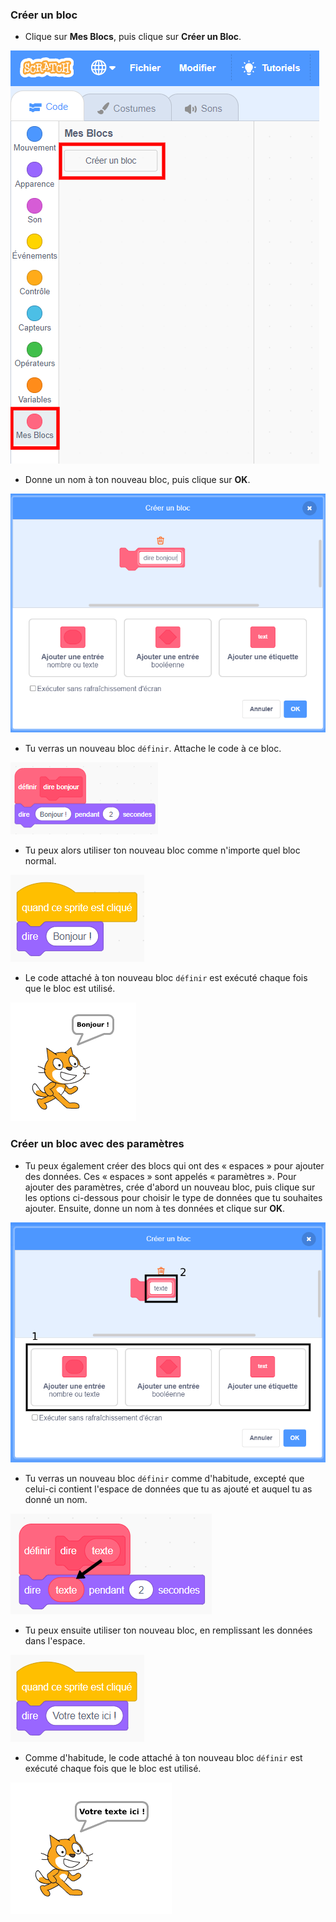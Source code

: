 ### Créer un bloc

+ Clique sur **Mes Blocs**, puis clique sur **Créer un Bloc**.

![Mes Blocs](images/my-blocks-annotated.png)

+ Donne un nom à ton nouveau bloc, puis clique sur **OK**.

![Créer un nouveau bloc](images/block-create.png)

+ Tu verras un nouveau bloc `définir`. Attache le code à ce bloc.

![Définir un nouveau bloc](images/block-define.png)

+ Tu peux alors utiliser ton nouveau bloc comme n'importe quel bloc normal.

![Utiliser un nouveau bloc](images/block-use.png)

+ Le code attaché à ton nouveau bloc `définir` est exécuté chaque fois que le bloc est utilisé.

![Tester un nouveau bloc](images/block-test.png)

### Créer un bloc avec des paramètres

+ Tu peux également créer des blocs qui ont des « espaces » pour ajouter des données. Ces « espaces » sont appelés « paramètres ». Pour ajouter des paramètres, crée d'abord un nouveau bloc, puis clique sur les options ci-dessous pour choisir le type de données que tu souhaites ajouter. Ensuite, donne un nom à tes données et clique sur **OK**.

![Créer un nouveau bloc avec des paramètres](images/parameter-create-annotated.png)

+ Tu verras un nouveau bloc `définir` comme d'habitude, excepté que celui-ci contient l'espace de données que tu as ajouté et auquel tu as donné un nom.

![Définir un nouveau bloc avec des paramètres](images/parameter-define-annotated.png)

+ Tu peux ensuite utiliser ton nouveau bloc, en remplissant les données dans l'espace.

![Utiliser un nouveau bloc avec des paramètres](images/parameter-use.png)

+ Comme d'habitude, le code attaché à ton nouveau bloc `définir` est exécuté chaque fois que le bloc est utilisé.

![Tester un nouveau bloc avec des paramètres](images/parameter-test.png)